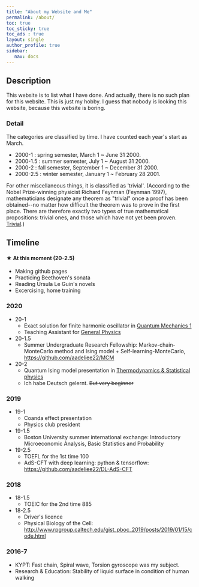 ```yaml
---
title: "About my Website and Me"
permalink: /about/
toc: true
toc_sticky: true
toc_ads : true
layout: single
author_profile: true
sidebar:
   nav: docs
---
```


## Description
This website is to list what I have done. And actually, there is no such plan for this website. This is just my hobby.
I guess that nobody is looking this website, because this website is boring. 

### Detail
The categories are classified by time. I have counted each year's start as March.
- 2000-1 : spring semester, March 1 ~ June 31 2000.
- 2000-1.5 : summer semester, July 1 ~ August 31 2000.
- 2000-2 : fall semester, September 1 ~ December 31 2000.
- 2000-2.5 : winter semester, January 1 ~ February 28 2001.

For other miscellaneous things, it is classified as 'trivial'. (According to the Nobel Prize-winning physicist Richard Feynman (Feynman 1997), mathematicians designate any theorem as "trivial" once a proof has been obtained--no matter how difficult the theorem was to prove in the first place. There are therefore exactly two types of true mathematical propositions: trivial ones, and those which have not yet been proven. [Trivial](https://mathworld.wolfram.com/Trivial.html).)

## Timeline
#### ★ At this moment (20-2.5)
   - Making github pages
   - Practicing Beethoven's sonata
   - Reading Ursula Le Guin's novels
   - Excercising, home training


### 2020
- 20-1
  * Exact solution for finite harmonic oscillator in <ins>Quantum Mechanics 1</ins>
  * Teaching Assistant for <ins>General Physics</ins>
- 20-1.5
  * Summer Undergraduate Research Fellowship: 
  Markov-chain-MonteCarlo method and Ising model + Self-learning-MonteCarlo, <https://github.com/aadeliee22/MCM>
- 20-2
  * Quantum Ising model presentation in <ins>Thermodynamics & Statistical physics</ins>
  * Ich habe Deutsch gelernt. ~~But very beginner~~

### 2019
- 19-1
  * Coanda effect presentation
  * Physics club president
- 19-1.5
  * Boston University summer international exchange: Introductory Microeconomic Analysis, Basic Statistics and Probability 
- 19-2.5
  * TOEFL for the 1st time 100
  * AdS-CFT with deep learning: python & tensorflow: <https://github.com/aadeliee22/DL-AdS-CFT>

### 2018 
- 18-1.5
  * TOEIC for the 2nd time 885
- 18-2.5
  * Driver's licence
  * Physical Biology of the Cell: <http://www.rpgroup.caltech.edu/gist_pboc_2019/posts/2019/01/15/code.html> 

### 2016-7
  * KYPT: Fast chain, Spiral wave, Torsion gyroscope was my subject.
  * Research & Education: Stability of liquid surface in condition of human walking


